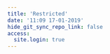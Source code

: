 ```yaml
---
title: 'Restricted'
date: '11:09 17-01-2019'
hide_git_sync_repo_link: false
access:
  site.login: true
---
```



